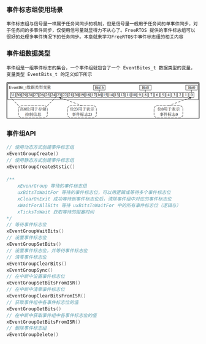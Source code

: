 ### 事件标志组使用场景
    事件标志组与信号量一样属于任务间同步的机制，但是信号量一般用于任务间的单事件同步，对于任务间的多事件同步，仅使用信号量就显得力不从心了。FreeRTOS 提供的事件标志组可以很好的处理多事件情况下的任务同步。本章就来学习FreeRTOS中事件标志组的相关内容    

    
### 事件组数据类型
    事件组是一组事件标志的集合，一个事件组就包含了一个 EventBites_t 数据类型的变量，变量类型 EventBits_t 的定义如下所示
    
![alt text](image.png)


### 事件组API
```c
// 使用动态方式创建事件标志组
xEventGroupCreate() 
// 使用静态方式创建事件标志组
xEventGroupCreateStstic() 

/**
    xEvenrGroup 等待的事件标志组
    uxBitsToWaitFor 等待的事件标志位，可以用逻辑或等待多个事件标志位
    xClearOnExit 成功等待到事件标志位后，清除事件组中对应的事件标志位
    xWaitForAllBits 等待 uxBitsToWaitFor 中的所有事件标志位（逻辑与）
    xTicksToWait 获取等待的阻塞时间
*/
// 等待事件标志位
xEventGroupWaitBits() 
// 设置事件标志位
xEventGroupSetBits() 
// 设置事件标志位，并等待事件标志位
// 清零事件标志位
xEventGroupClearBits() 
xEventGroupSync() 
// 在中断中设置事件标志位
xEventGroupSetBitsFromISR() 
// 在中断中清零事件标志位
xEventGroupClearBitsFromISR() 
// 获取事件组中各事件标志位的值
xEventGroupGetBits() 
// 在中断中获取事件组中各事件标志位的值
xEventGroupGetBitsFromISR() 
// 删除事件标志组
vEventGroupDelete() 

```